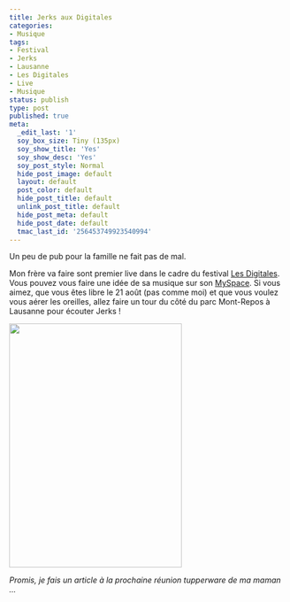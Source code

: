 ```yaml
---
title: Jerks aux Digitales
categories:
- Musique
tags:
- Festival
- Jerks
- Lausanne
- Les Digitales
- Live
- Musique
status: publish
type: post
published: true
meta:
  _edit_last: '1'
  soy_box_size: Tiny (135px)
  soy_show_title: 'Yes'
  soy_show_desc: 'Yes'
  soy_post_style: Normal
  hide_post_image: default
  layout: default
  post_color: default
  hide_post_title: default
  unlink_post_title: default
  hide_post_meta: default
  hide_post_date: default
  tmac_last_id: '256453749923540994'
---
```

Un peu de pub pour la famille ne fait pas de mal.

<!--more-->

Mon frère va faire sont premier live dans le cadre du festival <a title="Site web des digitales" href="https://www.lesdigitales.ch/">Les Digitales</a>. Vous pouvez vous faire une idée de sa musique sur son <a title="Myspace de Igoreks" href="https://www.myspace.com/igoerks">MySpace</a>. Si vous aimez, que vous êtes libre le 21 août (pas comme moi) et que vous voulez vous aérer les oreilles, allez faire un tour du côté du parc Mont-Repos à Lausanne pour écouter Jerks !

<img class="alignnone size-full wp-image-3584" title="Affiche Lausanne 2011" src="https://dlgjp9x71cipk.cloudfront.net/2011/08/affiche_lausanne_2011.jpg" alt="" width="312" height="441" />

<em>Promis, je fais un article à la prochaine réunion tupperware de ma maman ...</em>
